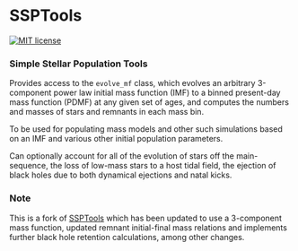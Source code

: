 # SSPTools

[![MIT license](https://img.shields.io/badge/License-MIT-blue.svg)](https://github.com/pjs902/ssptools/blob/master/LICENSE)

### Simple Stellar Population Tools

Provides access to the `evolve_mf` class, which evolves an arbitrary 3-component
power law initial mass function (IMF) to a binned present-day mass function
(PDMF) at any given set of ages, and computes the numbers and masses of stars
and remnants in each mass bin.

To be used for populating mass models and other such simulations based on
an IMF and various other initial population parameters.

Can optionally account for all of the evolution of stars off the main-sequence,
the loss of low-mass stars to a host tidal field, the ejection of
black holes due to both dynamical ejections and natal kicks.


### Note
This is a fork of [SSPTools](https://github.com/balbinot/ssptools) which has been updated to use a 3-component
mass function, updated remnant initial-final mass relations and implements
further black hole retention calculations, among other changes.

